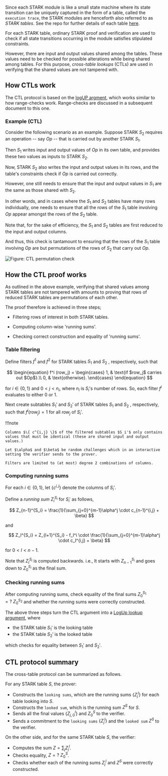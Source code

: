 <!--
---
comments: true
---
-->

Since each STARK module is like a small state machine where its state transition can be uniquely captured in the form of a table, called the `execution trace`, the STARK modules are henceforth also referred to as _STARK tables_. See the repo for further details of each table [here](https://github.com/0xPolygonZero/plonky2/tree/main/evm/spec/tables).

For each STARK table, ordinary STARK proof and verification are used to check if all state transitions occurring in the module satisfies stipulated constraints.

However, there are input and output values shared among the tables. These values need to be checked for possible alterations while being shared among tables. For this purpose, _cross-table lookups_ (CTLs) are used in verifying that the shared values are not tampered with.

## How CTLs work

The CTL protocol is based on the [logUP argment](https://eprint.iacr.org/2022/1530.pdf), which works similar to how range-checks work. Range-checks are discussed in a subsequent document to this one.

### Example (CTL)

Consider the following scenario as an example. Suppose STARK $S_2$ requires an operation -- say $Op$ -- that is carried out by another STARK $S_1$.

Then $S_1$ writes input and output values of $Op$ in its own table, and provides these two values as inputs to STARK $S_2$.

Now, STARK $S_2$ also writes the input and output values in its rows, and the table's constraints check if $Op$ is carried out correctly.

However, one still needs to ensure that the input and output values in $S_1$ are the same as those shared with $S_2$.

In other words, and in cases where the $S_1$ and $S_2$ tables have many rows individually, one needs to ensure that all the rows of the $S_1$ table involving $Op$ appear amongst the rows of the $S_2$ table.

Note that, for the sake of efficiency, the $S_1$ and $S_2$ tables are first reduced to the input and output columns.

And thus, this check is tantamount to ensuring that the rows of the $S_1$ table involving $Op$ are but permutations of the rows of $S_2$ that carry out $Op$.

![Figure: CTL permutation check](../../../img/cdk/t1-prover-ctl-perm-check.png)

## How the CTL proof works

As outlined in the above example, verifying that shared values among STARK tables are not tampered with amounts to proving that rows of reduced STARK tables are permutations of each other.

The proof therefore is achieved in three steps;
   
   - Filtering rows of interest in both STARK tables.
   
   - Computing column-wise 'running sums'.

   - Checking correct construction and equality of 'running sums'.


### Table filtering

Define filters $f^1$ and $f^2$ for STARK tables $S_1$ and $S_2$ , respectively, such that

$$
\begin{equation}
 f^i (row_j) = \begin{cases}
   1, & \text{if $row_j$ carries out $Op$}.\\
   0, & \text{otherwise}.
   \end{cases}
\end{equation}
$$

for $i \in \{ 0, 1 \}$ and $0 < j < n_i$, where $n_i$ is $S_i$'s number of rows. So, each filter $f^i$ evaluates to either $0$ or $1$.

Next create subtables $S_1'$ and $S_2'$ of STARK tables $S_1$ and $S_2$ , respectively, such that $f^i(row_j) = 1$ for all $row_j$ of $S_i'$.

!!!note
    
    Columns $\{ c^{i,j} \}$ of the filtered subtables $S_i'$ only contains values that must be identical (these are shared input and output values.)

    Let $\alpha$ and $\beta$ be random challenges which in an interactive setting the verifier sends to the prover.

    Filters are limited to (at most) degree 2 combinations of columns.

### Computing running sums

For each $i \in \{0,1\}$, let $\{ c^{i,j} \}$ denote the columns of $S_i'$.

Define a _running sum_ $Z_i^{S_i}$ for $S_i'$ as follows,

$$
Z_{n-1}^{S_i} = \frac{1}{\sum_{j=0}^{m-1}\alpha^j \cdot c_{n-1}^{i,j} + \beta}
$$

and

$$
Z_l^{S_i} = Z_{l+1}^{S_i} - f_l^i \cdot \frac{1}{\sum_{j=0}^{m-1}\alpha^j \cdot c_l^{i,j} + \beta}
$$

for $0 < l < n-1$.

Note that $Z_l^{S_i}$ is computed backwards. i.e., It starts with $Z_{n-1}^{S_i}$ and goes down to $Z_0^{S_i}$ as the final sum.

### Checking running sums

After computing running sums, check equality of the final sums $Z_0^{S_1} =?\ Z_0^{S_2}$ and whether the running sums were correctly constructed.

The above three steps turn the CTL argument into a [LogUp lookup argument](https://eprint.iacr.org/2022/1530.pdf), where

- the STARK table $S_1'$ is the looking table
- the STARK table $S_2'$ is the looked table

which checks for equality between $S_1'$ and $S_2'$.

## CTL protocol summary

The cross-table protocol can be summarized as follows. 

For any STARK table $S$, the prover:
  
-  Constructs the `looking sums`, which are the running sums $\{Z_j^l\}$ for each table looking into $S$.
- Constructs the `looked sum`, which is the running sum $Z^S$ for $S$.
- Sends all the final values $\{Z_{j,0}^l\}$ and $Z_0^S$ to the verifier.
- Sends a commitment to the `looking sums` $\{Z_{j}^l\}$ and the `looked sum` $Z^S$ to the verifier.

On the other side, and for the same STARK table $S$, the verifier:
  
- Computes the sum $Z = \sum_j Z_{j}^l$.
- Checks equality, $Z =?\ Z_0^S$.
- Checks whether each of the running sums $Z_{j}^l$ and $Z^S$ were correctly constructed. 